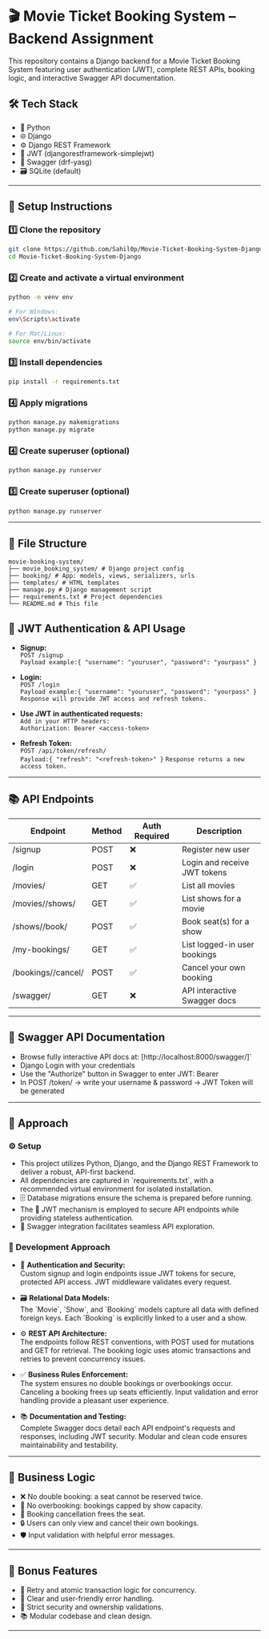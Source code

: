 
# 🎬 Movie Ticket Booking System – Backend Assignment

This repository contains a Django backend for a Movie Ticket Booking System featuring user authentication (JWT), complete REST APIs, booking logic, and interactive Swagger API documentation.

## 🛠 Tech Stack

- 🐍 Python  
- 🌐 Django  
- ⚙️ Django REST Framework  
- 🔐 JWT (djangorestframework-simplejwt)  
- 📄 Swagger (drf-yasg)  
- 🗃️ SQLite (default)

---

## 🚀 Setup Instructions

### 1️⃣ Clone the repository
```bash
git clone https://github.com/Sahil0p/Movie-Ticket-Booking-System-Django
cd Movie-Ticket-Booking-System-Django
```

### 2️⃣ Create and activate a virtual environment
```bash
python -m venv env

# For Windows:
env\Scripts\activate

# For Mac/Linux:
source env/bin/activate
```

### 3️⃣ Install dependencies
```bash
pip install -r requirements.txt
```

### 4️⃣ Apply migrations
```bash
python manage.py makemigrations  
python manage.py migrate
```


### 4️⃣ Create superuser (optional)
```bash
python manage.py runserver
```

### 5️⃣ Create superuser (optional)
```bash
python manage.py runserver
```

---

## 📂 File Structure
```plaintext
movie-booking-system/
├── movie_booking_system/ # Django project config
├── booking/ # App: models, views, serializers, urls
├── templates/ # HTML templates
├── manage.py # Django management script
├── requirements.txt # Project dependencies
└── README.md # This file
```

## 🔐 JWT Authentication & API Usage

- **Signup:**  
  `POST /signup`  
  `Payload example:{ "username": "youruser", "password": "yourpass" }`

- **Login:**  
   `POST /login`  
   `Payload example:{ "username": "youruser", "password": "yourpass" }`
   `Response will provide JWT access and refresh tokens.`

- **Use JWT in authenticated requests:**  
   `Add in your HTTP headers:`  
   `Authorization: Bearer <access-token>`
- **Refresh Token:**  
`POST /api/token/refresh/`  
`Payload:{ "refresh": "<refresh-token>" }`
`Response returns a new access token.`


---

## 📚 API Endpoints

| Endpoint                    | Method | Auth Required | Description                          |
|-----------------------------|--------|---------------|------------------------------------|
| /signup                     | POST   | ❌            | Register new user                   |
| /login                      | POST   | ❌            | Login and receive JWT tokens       |
| /movies/                    | GET    | ✅            | List all movies                    |
| /movies/<id>/shows/         | GET    | ✅            | List shows for a movie             |
| /shows/<id>/book/           | POST   | ✅            | Book seat(s) for a show            |
| /my-bookings/               | GET    | ✅            | List logged-in user bookings       |
| /bookings/<id>/cancel/      | POST   | ✅            | Cancel your own booking            |
| /swagger/                   | GET    | ❌            | API interactive Swagger docs       |

---

## 📄 Swagger API Documentation

- Browse fully interactive API docs at: [http://localhost:8000/swagger/]`
- Django Login with your credentials
- Use the "Authorize" button in Swagger to enter JWT: Bearer <token>
- In POST /token/  -> write your username & password  -> JWT Token will be generated

---

## 🎯 Approach

### ⚙️ Setup

- This project utilizes Python, Django, and the Django REST Framework to deliver a robust, API-first backend.
- All dependencies are captured in \`requirements.txt\`, with a recommended virtual environment for isolated installation.
- 🗄️ Database migrations ensure the schema is prepared before running.
- The 🔐 JWT mechanism is employed to secure API endpoints while providing stateless authentication.
- 📝 Swagger integration facilitates seamless API exploration.

### 🚧 Development Approach

- 🔐 **Authentication and Security:**  
Custom signup and login endpoints issue JWT tokens for secure, protected API access. JWT middleware validates every request.

- 🗃️ **Relational Data Models:**  
The \`Movie\`, \`Show\`, and \`Booking\` models capture all data with defined foreign keys. Each \`Booking\` is explicitly linked to a user and a show.

- ⚙️ **REST API Architecture:**  
The endpoints follow REST conventions, with POST used for mutations and GET for retrieval. The booking logic uses atomic transactions and retries to prevent concurrency issues.

- ✅ **Business Rules Enforcement:**  
The system ensures no double bookings or overbookings occur. Canceling a booking frees up seats efficiently. Input validation and error handling provide a pleasant user experience.

- 📚 **Documentation and Testing:**  
Complete Swagger docs detail each API endpoint's requests and responses, including JWT security. Modular and clean code ensures maintainability and testability.


---

## 🎯 Business Logic

- ❌ No double booking: a seat cannot be reserved twice.  
- 🚫 No overbooking: bookings capped by show capacity.  
- 🔄 Booking cancellation frees the seat.  
- 🔒 Users can only view and cancel their own bookings.  
- 🛡️ Input validation with helpful error messages.

---

## 🌟 Bonus Features

- 🔁 Retry and atomic transaction logic for concurrency.  
- 🚨 Clear and user-friendly error handling.  
- 🔑 Strict security and ownership validations.  
- 📚 Modular codebase and clean design.

---
